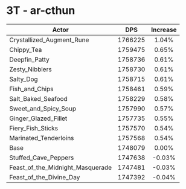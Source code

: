 # 3T - ar-cthun
| Actor | DPS | Increase |
|---|:---:|:---:|
|Crystallized_Augment_Rune|1766225|1.04%|
|Chippy_Tea|1759475|0.65%|
|Deepfin_Patty|1758736|0.61%|
|Zesty_Nibblers|1758730|0.61%|
|Salty_Dog|1758715|0.61%|
|Fish_and_Chips|1758461|0.59%|
|Salt_Baked_Seafood|1758229|0.58%|
|Sweet_and_Spicy_Soup|1757990|0.57%|
|Ginger_Glazed_Fillet|1757735|0.55%|
|Fiery_Fish_Sticks|1757570|0.54%|
|Marinated_Tenderloins|1757568|0.54%|
|Base|1748079|0.00%|
|Stuffed_Cave_Peppers|1747638|-0.03%|
|Feast_of_the_Midnight_Masquerade|1747481|-0.03%|
|Feast_of_the_Divine_Day|1747392|-0.04%|
